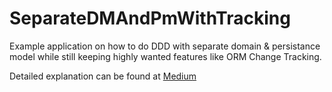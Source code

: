 # SeparateDMAndPmWithTracking
Example application on how to do DDD with separate domain & persistance model while still keeping highly wanted features like ORM Change Tracking.

Detailed explanation can be found at [Medium](https://medium.com/@ledjon52/change-tracking-while-doing-ddd-ca941ee5d71f)
